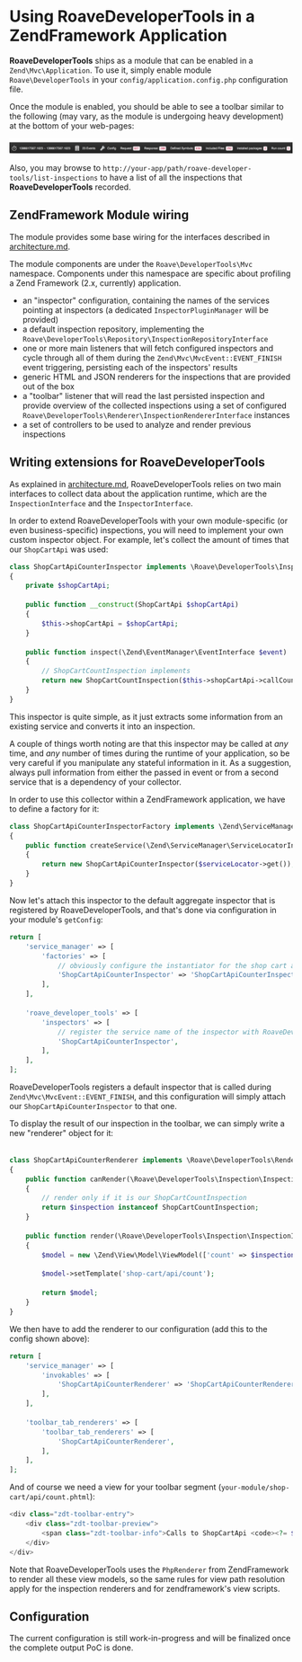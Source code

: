 # Using RoaveDeveloperTools in a ZendFramework Application

**RoaveDeveloperTools** ships as a module that can be enabled in a `Zend\Mvc\Application`. To use
it, simply enable module `Roave\DeveloperTools` in your `config/application.config.php` configuration
file.

Once the module is enabled, you should be able to see a toolbar similar to the following (may vary, as
the module is undergoing heavy development) at the bottom of your web-pages:

![toolbar preview](img/toolbar.png)

Also, you may browse to `http://your-app/path/roave-developer-tools/list-inspections` to have a list
of all the inspections that **RoaveDeveloperTools** recorded.

## ZendFramework Module wiring

The module provides some base wiring for the interfaces described in [architecture.md](architecture.md).

The module components are under the `Roave\DeveloperTools\Mvc` namespace. Components under this
namespace are specific about profiling a Zend Framework (2.x, currently) application.

 - an "inspector" configuration, containing the names of the services pointing at inspectors (a
   dedicated `InspectorPluginManager` will be provided)
 - a default inspection repository, implementing
   the `Roave\DeveloperTools\Repository\InspectionRepositoryInterface`
 - one or more main listeners that will fetch configured inspectors and cycle through all of them
   during the `Zend\Mvc\MvcEvent::EVENT_FINISH` event triggering, persisting each of the inspectors'
   results
 - generic HTML and JSON renderers for the inspections that are provided out of the box
 - a "toolbar" listener that will read the last persisted inspection and provide overview of the
   collected inspections using a set of configured
   `Roave\DeveloperTools\Renderer\InspectionRendererInterface` instances
 - a set of controllers to be used to analyze and render previous inspections

## Writing extensions for RoaveDeveloperTools

As explained in [architecture.md](architecture.md), RoaveDeveloperTools relies on two main interfaces
to collect data about the application runtime, which are the `InspectionInterface` and the
`InspectorInterface`.

In order to extend RoaveDeveloperTools with your own module-specific (or even business-specific)
inspections, you will need to implement your own custom inspector object. For example, let's collect
the amount of times that our `ShopCartApi` was used:

```php
class ShopCartApiCounterInspector implements \Roave\DeveloperTools\Inspector\InspectorInterface
{
    private $shopCartApi;

    public function __construct(ShopCartApi $shopCartApi)
    {
        $this->shopCartApi = $shopCartApi;
    }

    public function inspect(\Zend\EventManager\EventInterface $event)
    {
        // ShopCartCountInspection implements
        return new ShopCartCountInspection($this->shopCartApi->callCount());
    }
}
```

This inspector is quite simple, as it just extracts some information from an existing service and
converts it into an inspection.

A couple of things worth noting are that this inspector may be called at *any* time, and *any* number
of times during the runtime of your application, so be very careful if you manipulate any stateful
information in it. As a suggestion, always pull information from either the passed in event or
from a second service that is a dependency of your collector.

In order to use this collector within a ZendFramework application, we have to define a factory for it:

```php
class ShopCartApiCounterInspectorFactory implements \Zend\ServiceManager\FactoryInterface
{
    public function createService(\Zend\ServiceManager\ServiceLocatorInterface $serviceLocator)
    {
        return new ShopCartApiCounterInspector($serviceLocator->get());
    }
}
```

Now let's attach this inspector to the default aggregate inspector that is registered by
RoaveDeveloperTools, and that's done via configuration in your module's `getConfig`:

```php
return [
    'service_manager' => [
        'factories' => [
            // obviously configure the instantiator for the shop cart api inspector
            'ShopCartApiCounterInspector' => 'ShopCartApiCounterInspectorFactory',
        ],
    ],

    'roave_developer_tools' => [
        'inspectors' => [
            // register the service name of the inspector with RoaveDeveloperTools
            'ShopCartApiCounterInspector',
        ],
    ],
];
```

RoaveDeveloperTools registers a default inspector that is called during `Zend\Mvc\MvcEvent::EVENT_FINISH`,
and this configuration will simply attach our `ShopCartApiCounterInspector` to that one.

To display the result of our inspection in the toolbar, we can simply write a new "renderer" object
for it:

```php

class ShopCartApiCounterRenderer implements \Roave\DeveloperTools\Renderer\RendererInterface
{
    public function canRender(\Roave\DeveloperTools\Inspection\InspectionInterface $inspection)
    {
        // render only if it is our ShopCartCountInspection
        return $inspection instanceof ShopCartCountInspection;
    }

    public function render(\Roave\DeveloperTools\Inspection\InspectionInterface $inspection)
    {
        $model = new \Zend\View\Model\ViewModel(['count' => $inspection->getInspectionData()[0]]))

        $model->setTemplate('shop-cart/api/count');

        return $model;
    }
}
```

We then have to add the renderer to our configuration (add this to the config shown above):

```php
return [
    'service_manager' => [
        'invokables' => [
            'ShopCartApiCounterRenderer' => 'ShopCartApiCounterRenderer',
        ],
    ],

    'toolbar_tab_renderers' => [
        'toolbar_tab_renderers' => [
            'ShopCartApiCounterRenderer',
        ],
    ],
];
```

And of course we need a view for your toolbar segment (`your-module/shop-cart/api/count.phtml`):

```php
<div class="zdt-toolbar-entry">
    <div class="zdt-toolbar-preview">
        <span class="zdt-toolbar-info">Calls to ShopCartApi <code><?= $count ?></code></span>
    </div>
</div>
```

Note that RoaveDeveloperTools uses the `PhpRenderer` from ZendFramework to render all these view
models, so the same rules for view path resolution apply for the inspection renderers and for
zendframework's view scripts.

## Configuration

The current configuration is still work-in-progress and will be finalized once the complete output
PoC is done.
